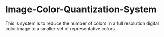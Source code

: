 # Image-Color-Quantization-System
This is system is to reduce the number of colors in a full resolution digital color image to a smaller set of representative colors.
